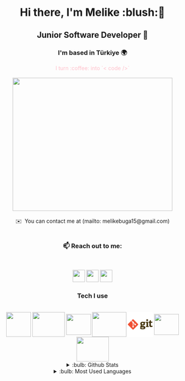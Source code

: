 <div align="center">
<h1>Hi there, I'm Melike :blush:👋 </h1>
<h2>Junior Software Developer 🤙</h2>
<h3>I'm based in Türkiye 🌍</h3>
<font color="pink">I turn :coffee: into `< code />` </font>
<br/><br/>
<img src="https://media.giphy.com/media/fXhdgo6ERFLukIcmX3/giphy.gif" align="center" width="420" height="350">
</div>
<br/>
<div align="center">
✉️  You can contact me at (mailto: melikebuga15@gmail.com)
</div>
<br />
<div>
<h3 align="center">📫 Reach out to me:   </h3><br>
<p align="center"> 
<a href="https://github.com/melikebuga" target="_blank" rel="noreferrer"><img src="https://raw.githubusercontent.com/danielcranney/readme-generator/main/public/icons/socials/github.svg" width="32" height="32" /></a> 
<a href="http://www.instagram.com/mellikebuga" target="_blank" rel="noreferrer"><img src="https://raw.githubusercontent.com/danielcranney/readme-generator/main/public/icons/socials/instagram.svg" width="32" height="32" /></a> 
<a href="https://tr.linkedin.com/in/melikebuga46" target="_blank" rel="noreferrer"><img src="https://raw.githubusercontent.com/danielcranney/readme-generator/main/public/icons/socials/linkedin.svg" width="32" height="32" /></a></p>
<div align="center">
<h3 align="center">Tech I use</h3>
<br/>
<img align="center" src="https://upload.wikimedia.org/wikipedia/commons/4/4f/Csharp_Logo.png" width="65" height="65" />
<img align="center" src="https://upload.wikimedia.org/wikipedia/commons/thumb/e/ed/Pandas_logo.svg/2560px-Pandas_logo.svg.png" width="85" height="65" />
<img align="center" src="https://png.pngitem.com/pimgs/s/31-312064_programming-icon-png-python-logo-512-transparent-png.png" width="65" height="55" />
<img align="center" src="https://miro.medium.com/max/1200/1*wwnExqe720PPHykHhs5Hqw.png" width="90" height="65" />
<img align="center" src="https://raw.githubusercontent.com/github/explore/80688e429a7d4ef2fca1e82350fe8e3517d3494d/topics/git/git.png" width="65" height="65" />
<img align="center" src="https://miro.medium.com/max/449/1*Bh_B98GcAHTzYq21D79GLg.png" width="65" height="55" />
<img align="center" src="https://miro.medium.com/max/1200/1*GWjlB9_708s3lbx8ufOYlw.jpeg" width="85" height="65" />

<details align="center">
<summary>:bulb: Github Stats</summary>
<img src="https://github-readme-stats.vercel.app/api?username=codingwithdidem&theme=radical" >
</details>
<details align="center">
<summary>:bulb:  Most Used Languages</summary>
<img src="https://github-readme-stats.vercel.app/api/top-langs/?username=codingwithdidem&layout=compact" >
</details>
